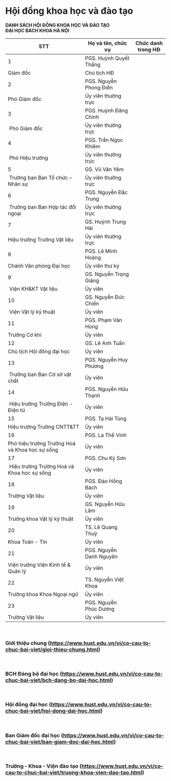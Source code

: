 # Hội đồng khoa học và đào tạo
**DANH SÁCH HỘI ĐỒNG KHOA HỌC VÀ ĐÀO TẠO<br/>
ĐẠI HỌC BÁCH KHOA HÀ NỘI**

| **STT** | **Họ và tên, chức vụ** | **Chức danh trong HĐ** |
|---|---|---|
| 1 | PGS. Huỳnh Quyết Thắng
Giám đốc | Chủ tịch HĐ |
| 2 | PGS. Nguyễn Phong Điền
Phó Giám đốc | Ủy viên thường trực |
| 3 | PGS. Huỳnh Đăng Chính
 Phó Giám đốc | Ủy viên thường trực |
| 4 | PGS. Trần Ngọc Khiêm
 Phó Hiệu trưởng | Ủy viên thường trực |
| 5 | GS. Vũ Văn Yêm
 Trưởng ban Ban Tổ chức – Nhân sự | Ủy viên thường trực |
| 6 | PGS. Nguyễn Đắc Trung
 Trưởng ban Ban Hợp tác đối ngoại | Ủy viên thường trực |
| 7 | GS. Huỳnh Trung Hải
Hiệu trưởng Trường Vật liệu | Ủy viên thường trực |
| 8 | PGS. Lê Minh Hoàng
Chánh Văn phòng Đại học | Ủy viên thư ký |
| 9 | GS. Nguyễn Trọng Giảng 
 Viện KH&amp;KT Vật liệu | Ủy viên |
| 10 | GS. Nguyễn Đức Chiến
 Viện Vật lý kỹ thuật | Ủy viên |
| 11 | PGS. Phạm Văn Hùng 
Trường Cơ khí | Ủy viên |
| 12 | GS. Lê Anh Tuấn
Chủ tịch Hội đồng đại học | Ủy viên |
| 13 | PGS. Nguyễn Huy Phương 
 Trưởng ban Ban Cơ sở vật chất | Ủy viên |
| 14 | PGS. Nguyễn Hữu Thanh
 Hiệu trưởng Trường Điện - Điện tử | Ủy viên |
| 15 | PGS. Tạ Hải Tùng
Hiệu trưởng Trường CNTT&amp;TT | Ủy viên |
| 16 | PGS. La Thế Vinh
Phó hiệu trưởng Trường Hoá và Khoa học sự sống | Ủy viên |
| 17 | PGS. Chu Kỳ Sơn
 Hiệu trưởng Trường Hoá và Khoa học sự sống | Ủy viên |
| 18 | PGS. Đào Hồng Bách
Trường Vật liệu | Ủy viên |
| 19 | GS. Nguyễn Hữu Lâm 
Trưởng khoa Vật lý kỹ thuật | Ủy viên |
| 20 | TS. Lê Quang Thuỷ
Khoa Toán - Tin | Ủy viên |
| 21 | PGS. Nguyễn Danh Nguyên
Viện trưởng Viện Kinh tế &amp; Quản lý | Ủy viên |
| 22 | TS. Nguyễn Việt Khoa
Trưởng khoa Khoa Ngoại ngữ | Ủy viên |
| 23 | PGS. Nguyễn Phúc Dương
Trường Vật liệu | Ủy viên |

 <h3>Giới thiệu chung (https://www.hust.edu.vn/vi/co-cau-to-chuc-bai-viet/gioi-thieu-chung.html)</h3>
 <h3>BCH Đảng bộ đại học (https://www.hust.edu.vn/vi/co-cau-to-chuc-bai-viet/bch-dang-bo-dai-hoc.html)</h3>
 <h3>Hội đồng đại học (https://www.hust.edu.vn/vi/co-cau-to-chuc-bai-viet/hoi-dong-dai-hoc.html)</h3>
 <h3>Ban Giám đốc đại học (https://www.hust.edu.vn/vi/co-cau-to-chuc-bai-viet/ban-giam-doc-dai-hoc.html)</h3>
 <h3>Trường - Khoa - Viện đào tạo (https://www.hust.edu.vn/vi/co-cau-to-chuc-bai-viet/truong-khoa-vien-dao-tao.html)</h3>